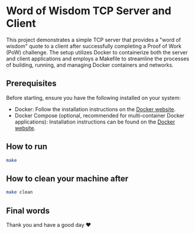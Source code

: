 # Word of Wisdom TCP Server and Client

This project demonstrates a simple TCP server that provides a "word of wisdom" quote to a client after successfully completing a Proof of Work (PoW) challenge. The setup utilizes Docker to containerize both the server and client applications and employs a Makefile to streamline the processes of building, running, and managing Docker containers and networks.

## Prerequisites

Before starting, ensure you have the following installed on your system:

- Docker: Follow the installation instructions on the [Docker website](https://docs.docker.com/get-docker/).
- Docker Compose (optional, recommended for multi-container Docker applications): Installation instructions can be found on the [Docker website](https://docs.docker.com/compose/install/).

## How to run

``` bash
make
```

## How to clean your machine after

``` bash
make clean
```

## Final words

Thank you and have a good day ❤️